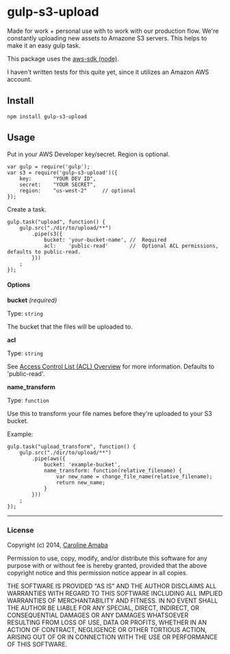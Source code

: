 # gulp-s3-upload

Made for work + personal use with to work with our production flow.
We're constantly uploading new assets to Amazone S3 servers.
This helps to make it an easy gulp task.

This package uses the [aws-sdk (node)](http://aws.amazon.com/sdk-for-node-js/).

I haven't written tests for this quite yet, since it utilizes an Amazon AWS account.

## Install
    npm install gulp-s3-upload

## Usage
    
Put in your AWS Developer key/secret. Region is optional.

    var gulp = require('gulp');
    var s3 = require('gulp-s3-upload')({
        key:       "YOUR DEV ID",
        secret:    "YOUR SECRET",
        region:    "us-west-2"     // optional
    });

Create a task.

    gulp.task("upload", function() {
        gulp.src("./dir/to/upload/**")
            .pipe(s3({
                bucket: 'your-bucket-name', //  Required
                acl:    'public-read'       //  Optional ACL permissions, defaults to public-read.
            }))
        ;
    });


#### Options

**bucket** *(required)*

Type: `string`

The bucket that the files will be uploaded to.


**acl**

Type: `string`

See [Access Control List (ACL) Overview](http://docs.aws.amazon.com/AmazonS3/latest/dev/acl-overview.html) 
for more information.  Defaults to 'public-read'.


**name_transform**

Type: `function`

Use this to transform your file names before they're uploaded to your S3 bucket.

Example:

    gulp.task("upload_transform", function() {
        gulp.src("./dir/to/upload/**")
            .pipe(aws({
                bucket: 'example-bucket',
                name_transform: function(relative_filename) {
                    var new_name = change_file_name(relative_filename);
                    return new_name;
                }
            }))
        ;
    });

----------------------------------------------------

### License 
Copyright (c) 2014, [Caroline Amaba](mailto:caroline.amaba@gmail.com)

Permission to use, copy, modify, and/or distribute this software for any purpose with or without fee is hereby granted, provided that the above copyright notice and this permission notice appear in all copies.

THE SOFTWARE IS PROVIDED "AS IS" AND THE AUTHOR DISCLAIMS ALL WARRANTIES WITH REGARD TO THIS SOFTWARE INCLUDING ALL IMPLIED WARRANTIES OF MERCHANTABILITY AND FITNESS. IN NO EVENT SHALL THE AUTHOR BE LIABLE FOR ANY SPECIAL, DIRECT, INDIRECT, OR CONSEQUENTIAL DAMAGES OR ANY DAMAGES WHATSOEVER RESULTING FROM LOSS OF USE, DATA OR PROFITS, WHETHER IN AN ACTION OF CONTRACT, NEGLIGENCE OR OTHER TORTIOUS ACTION, ARISING OUT OF OR IN CONNECTION WITH THE USE OR PERFORMANCE OF THIS SOFTWARE.